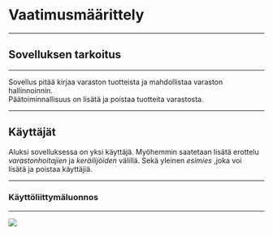 # Vaatimusmäärittely
----

## Sovelluksen tarkoitus
----
Sovellus pitää kirjaa varaston tuotteista ja mahdollistaa varaston hallinnoinnin. </br>
Päätoiminnallisuus on lisätä ja poistaa tuotteita varastosta.

---
## Käyttäjät
Aluksi sovelluksessa on yksi käyttäjä. Myöhemmin saatetaan lisätä erottelu </br>
_varastonhoitajien_ ja _keräilijöiden_ välillä. Sekä yleinen _esimies_ ,joka voi </br>
lisätä ja poistaa käyttäjiä.

----
### Käyttöliittymäluonnos
----

![](./kuvat/käyttöliittymä.jpg)

